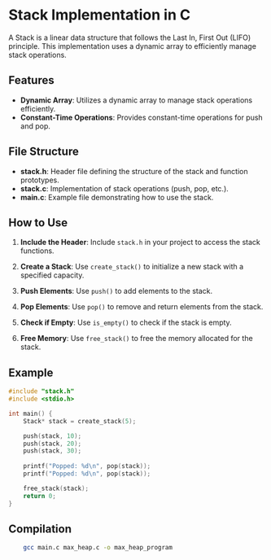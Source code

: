 # Stack Implementation in C

A Stack is a linear data structure that follows the Last In, First Out (LIFO) principle. This implementation uses a dynamic array to efficiently manage stack operations.

## Features

- **Dynamic Array**: Utilizes a dynamic array to manage stack operations efficiently.
- **Constant-Time Operations**: Provides constant-time operations for push and pop.

## File Structure

- **stack.h**: Header file defining the structure of the stack and function prototypes.
- **stack.c**: Implementation of stack operations (push, pop, etc.).
- **main.c**: Example file demonstrating how to use the stack.

## How to Use

1. **Include the Header**: Include `stack.h` in your project to access the stack functions.

2. **Create a Stack**: Use `create_stack()` to initialize a new stack with a specified capacity.

3. **Push Elements**: Use `push()` to add elements to the stack.

4. **Pop Elements**: Use `pop()` to remove and return elements from the stack.

5. **Check if Empty**: Use `is_empty()` to check if the stack is empty.

6. **Free Memory**: Use `free_stack()` to free the memory allocated for the stack.

## Example

```c
#include "stack.h"
#include <stdio.h>

int main() {
    Stack* stack = create_stack(5);

    push(stack, 10);
    push(stack, 20);
    push(stack, 30);
    
    printf("Popped: %d\n", pop(stack));
    printf("Popped: %d\n", pop(stack));

    free_stack(stack);
    return 0;
}
```

## Compilation
```bash
    gcc main.c max_heap.c -o max_heap_program
````